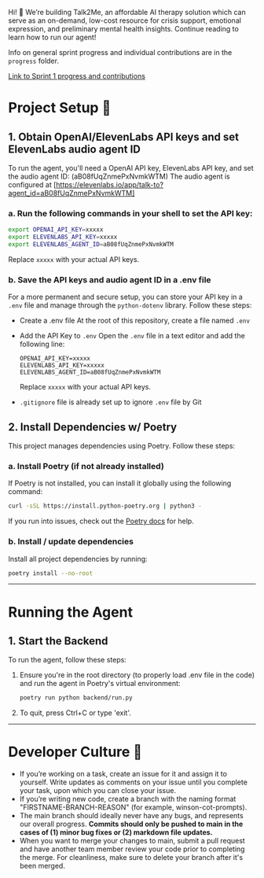 Hi! 👋 We’re building Talk2Me, an affordable AI therapy solution which can serve as an on-demand, low-cost resource for crisis support, emotional expression, and preliminary mental health insights. Continue reading to learn how to run our agent!

Info on general sprint progress and individual contributions are in the `progress` folder.

[Link to Sprint 1 progress and contributions](https://github.com/winsonc7/CS224G/blob/main/progress/SPRINT_ONE.md)

# Project Setup 🤖

## 1. Obtain OpenAI/ElevenLabs API keys and set ElevenLabs audio agent ID

To run the agent, you'll need a OpenAI API key, ElevenLabs API key, and set the audio agent ID: (aB08fUqZnmePxNvmkWTM)
The audio agent is configured at [https://elevenlabs.io/app/talk-to?agent_id=aB08fUqZnmePxNvmkWTM]

### a. Run the following commands in your shell to set the API key:

  ```bash
  export OPENAI_API_KEY=xxxxx
  export ELEVENLABS_API_KEY=xxxxx
  export ELEVENLABS_AGENT_ID=aB08fUqZnmePxNvmkWTM
  ```

  Replace `xxxxx` with your actual API keys.

### b.  Save the API keys and audio agent ID in a .env file

  For a more permanent and secure setup, you can store your API key in a `.env` file and manage through the `python-dotenv` library. Follow these steps:

- Create a .env file
  At the root of this repository, create a file named `.env`

- Add the API Key to `.env`
  Open the `.env` file in a text editor and add the following line:

  ```
  OPENAI_API_KEY=xxxxx
  ELEVENLABS_API_KEY=xxxxx
  ELEVENLABS_AGENT_ID=aB08fUqZnmePxNvmkWTM
  ```

  Replace `xxxxx` with your actual API keys.

- `.gitignore` file is already set up to ignore `.env` file by Git
  
## 2. Install Dependencies w/ Poetry

This project manages dependencies using Poetry. Follow these steps:

### a. Install Poetry (if not already installed)

If Poetry is not installed, you can install it globally using the following command:

  ```bash
  curl -sSL https://install.python-poetry.org | python3 -
  ```

If you run into issues, check out the [Poetry docs](https://python-poetry.org/docs/#installing-with-the-official-installer) for help.

### b. Install / update dependencies

Install all project dependencies by running:

  ```bash
  poetry install --no-root
  ```
---

# Running the Agent

## 1. Start the Backend

To run the agent, follow these steps:

1. Ensure you're in the root directory (to properly load .env file in the code) and run the agent in Poetry's virtual environment:

   ```bash
   poetry run python backend/run.py
   ```
  
2. To quit, press Ctrl+C or type 'exit'.
---
# Developer Culture 🔧
- If you’re working on a task, create an issue for it and assign it to yourself. Write updates as comments on your issue until you complete your task, upon which you can close your issue.
- If you’re writing new code, create a branch with the naming format "FIRSTNAME-BRANCH-REASON" (for example, winson-cot-prompts).
- The main branch should ideally never have any bugs, and represents our overall progress. **Commits should only be pushed to main in the cases of (1) minor bug fixes or (2) markdown file updates.**
- When you want to merge your changes to main, submit a pull request and have another team member review your code prior to completing the merge. For cleanliness, make sure to delete your branch after it's been merged.
